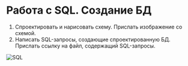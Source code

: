 # Работа с SQL. Создание БД
1. Спроектировать и нарисовать схему. Прислать изображение со схемой.
2. Написать SQL-запросы, создающие спроектированную БД. Прислать ссылку на файл, содержащий SQL-запросы.

![SQL](https://i0.wp.com/proselyte.net/wp-content/uploads/2016/05/Introduction-to-SQL.png)
